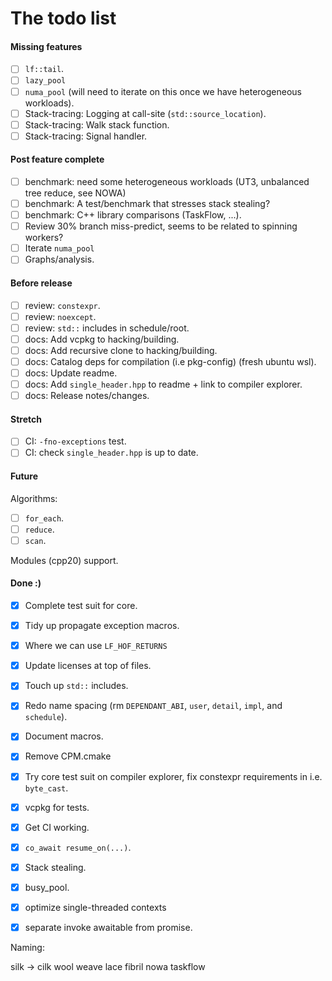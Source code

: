 # The todo list

#### Missing features

- [ ] `lf::tail`.
- [ ] `lazy_pool` 
- [ ] `numa_pool` (will need to iterate on this once we have heterogeneous workloads).
- [ ] Stack-tracing: Logging at call-site (`std::source_location`).
- [ ] Stack-tracing: Walk stack function.
- [ ] Stack-tracing: Signal handler.
   
#### Post feature complete

- [ ] benchmark: need some heterogeneous workloads (UT3, unbalanced tree reduce, see NOWA)
- [ ] benchmark: A test/benchmark that stresses stack stealing?
- [ ] benchmark: C++ library comparisons (TaskFlow, ...).
- [ ] Review 30% branch miss-predict, seems to be related to spinning workers?
- [ ] Iterate `numa_pool`
- [ ] Graphs/analysis.
     
#### Before release

- [ ] review: `constexpr`.
- [ ] review: `noexcept`.
- [ ] review: `std::` includes in schedule/root.
- [ ] docs: Add vcpkg to hacking/building.
- [ ] docs: Add recursive clone to hacking/building.
- [ ] docs: Catalog deps for compilation (i.e pkg-config) (fresh ubuntu wsl).
- [ ] docs: Update readme.
- [ ] docs: Add `single_header.hpp` to readme + link to compiler explorer.
- [ ] docs: Release notes/changes.

#### Stretch

- [ ] CI: `-fno-exceptions` test.
- [ ] CI: check `single_header.hpp` is up to date.

#### Future

Algorithms: 
- [ ] `for_each`.
- [ ] `reduce`.
- [ ] `scan`. 

Modules (cpp20) support.

#### Done :)

- [x] Complete test suit for core.
- [x] Tidy up propagate exception macros.
- [x] Where we can use `LF_HOF_RETURNS`
- [x] Update licenses at top of files.
- [x] Touch up `std::` includes.
- [x] Redo name spacing (rm `DEPENDANT_ABI`, `user`, `detail`, `impl`, and `schedule`).
- [x] Document macros.
- [x] Remove CPM.cmake
- [x] Try core test suit on compiler explorer, fix constexpr requirements in i.e. `byte_cast`.
- [x] vcpkg for tests.
- [x] Get CI working.
- [x] `co_await resume_on(...)`.
- [x] Stack stealing.
- [x] busy_pool.
- [x] optimize single-threaded contexts
- [x] separate invoke awaitable from promise.



Naming:

silk -> cilk
wool
weave 
lace
fibril
nowa
taskflow 















